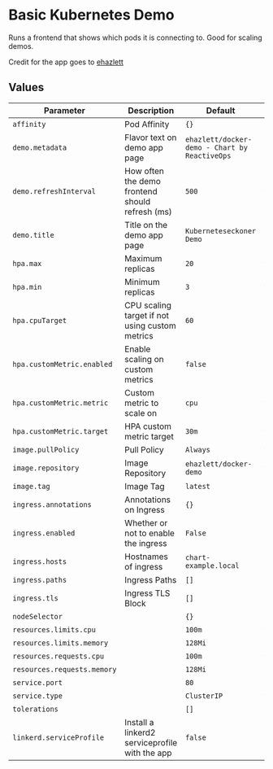 # Basic Kubernetes Demo

Runs a frontend that shows which pods it is connecting to.  Good for scaling demos.

Credit for the app goes to [ehazlett](https://github.com/ehazlett/docker-demo)

## Values

| Parameter | Description | Default | Required |
| --------- | ----------- | ------- | -------- |
| `affinity` | Pod Affinity  | `{}` | no |
| `demo.metadata` | Flavor text on demo app page  | `ehazlett/docker-demo - Chart by ReactiveOps` | |
| `demo.refreshInterval` | How often the demo frontend should refresh (ms)  | `500` | yes |
| `demo.title` | Title on the demo app page | `Kuberneteseckoner Demo` | no |
| `hpa.max` | Maximum replicas  | `20` | yes |
| `hpa.min` | Minimum replicas  | `3` | yes |
| `hpa.cpuTarget` | CPU scaling target if not using custom metrics | `60` | no |
| `hpa.customMetric.enabled` | Enable scaling on custom metrics | `false` | no |
| `hpa.customMetric.metric` | Custom metric to scale on | `cpu` | yes |
| `hpa.customMetric.target` | HPA custom metric target  | `30m` | yes |
| `image.pullPolicy` | Pull Policy  | `Always` | yes |
| `image.repository` | Image Repository  | `ehazlett/docker-demo` | yes |
| `image.tag` | Image Tag  | `latest` | yes |
| `ingress.annotations` | Annotations on Ingress  | `{}` | no |
| `ingress.enabled` | Whether or not to enable the ingress  | `False` | no |
| `ingress.hosts` | Hostnames of ingress  | `chart-example.local` | no |
| `ingress.paths` | Ingress Paths  | `[]` | no |
| `ingress.tls` | Ingress TLS Block  | `[]` | no |
| `nodeSelector` |  | `{}` | no |
| `resources.limits.cpu` |  | `100m` | yes |
| `resources.limits.memory` |  | `128Mi` | yes |
| `resources.requests.cpu` |  | `100m` | yes |
| `resources.requests.memory` |  | `128Mi` | yes |
| `service.port` |  | `80` | no |
| `service.type` |  | `ClusterIP` | yes |
| `tolerations` |  | `[]` | no |
| `linkerd.serviceProfile` | Install a linkerd2 serviceprofile with the app | `false` | no |
